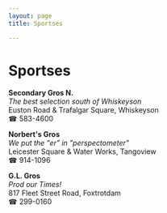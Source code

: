 ```yaml
---
layout: page 
title: Sportses

---
```



# Sportses


 **Secondary Gros N.**  
_The best selection south of Whiskeyson_  
Euston Road & Trafalgar Square, Whiskeyson  
☎ 583-4600

**Norbert's Gros**  
_We put the "er" in "perspectometer"_  
Leicester Square & Water Works, Tangoview  
☎ 914-1096

**G.L. Gros**  
_Prod our Times!_  
817 Fleet Street Road, Foxtrotdam  
☎ 299-0160

